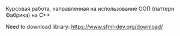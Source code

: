 Курсовая работа, направленная на использование ООП (паттерн Фабрика) на C++

Need to download library: https://www.sfml-dev.org/download/
